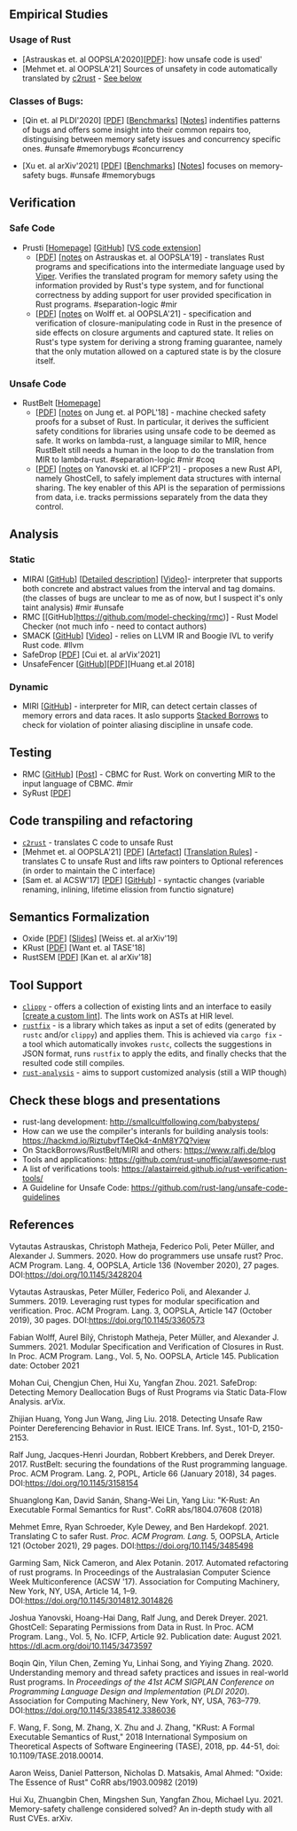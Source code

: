 ## Empirical Studies

### Usage of Rust
* [Astrauskas et. al OOPSLA'2020][[PDF](https://www.cs.ubc.ca/~alexsumm/papers/AstrauskasMathejaPoliMuellerSummers20.pdf)]: how unsafe code is used'
* [Mehmet et. al OOPSLA'21] Sources of unsafety in code automatically translated by [c2rust](https://c2rust.com/) - [See below](#code-transpiling-and-refactoring)

### Classes of Bugs: 
* [Qin et. al PLDI'2020]
  [[PDF](https://cseweb.ucsd.edu/~yiying/RustStudy-PLDI20.pdf)]
  [[Benchmarks](https://github.com/system-pclub/rust-study)]
  [[Notes](paper-notes/bugs-pldi2020.md)]
  indentifies patterns of bugs and offers some insight into their common repairs too, distinguising between memory safety issues and concurrency specific ones.
   #unsafe #memorybugs #concurrency

* [Xu et. al arXiv'2021]
  [[PDF](https://arxiv.org/pdf/2003.03296.pdf)]
  [[Benchmarks](https://github.com/Artisan-Lab/Rust-memory-safety-bugs)]
  [[Notes](paper-notes/bugs-arxiv2021.md)] focuses on memory-safety bugs.
  #unsafe #memorybugs
  
## Verification
### Safe Code
* Prusti 
  [[Homepage](https://www.pm.inf.ethz.ch/research/prusti.html)]
  [[GitHub](https://github.com/viperproject/prusti-dev)] 
  [[VS code extension](https://github.com/viperproject/prusti-assistant)] 
     * [[PDF](https://www.cs.ubc.ca/~alexsumm/papers/AstrauskasMuellerPoliSummers19.pdf)]
  [[notes](paper-notes/prusti.md) on Astrauskas et. al OOPSLA'19] - translates Rust programs
    and specifications into the intermediate language used by [Viper](https://www.pm.inf.ethz.ch/research/viper.html). 
    Verifies the translated program for memory safety using the information provided by Rust's type system, and for functional correctness by adding support for user provided specification in Rust programs. #separation-logic #mir  
    * [[PDF](https://www.cs.ubc.ca/~alexsumm/papers/WolffBilyMathejaMuellerSummers21.pdf)]
  [[notes](paper-notes/prusti.md) on Wolff et. al OOPSLA'21] - specification and verification of closure-manipulating
code in Rust in the presence of side effects on closure arguments and captured state. It relies on Rust's type system for deriving a strong framing guarantee, namely that the only mutation allowed on a captured state is by the closure itself. 

### Unsafe Code
* RustBelt [[Homepage](https://plv.mpi-sws.org/rustbelt/)]
     * [[PDF](https://people.mpi-sws.org/~dreyer/papers/rustbelt/paper.pdf)]
    [[notes](paper-notes/rustbelt.md) on Jung et. al POPL'18] - machine checked safety proofs for a subset of Rust. In particular, it      derives the sufficient safety conditions for libraries using unsafe code to be deemed as safe. It works on lambda-rust, a language similar to MIR, hence RustBelt still needs a human in the loop to do the translation from MIR to lambda-rust. 
    #separation-logic #mir #coq 
    * [[PDF](http://plv.mpi-sws.org/rustbelt/ghostcell/paper.pdf)]
    [[notes](paper-notes/rustbelt.md) on Yanovski et. al ICFP'21] - proposes a new Rust API, namely GhostCell, to safely implement data structures with internal sharing. The key enabler of this API is the separation of permissions from data, i.e. tracks permissions
separately from the data they control.

## Analysis
### Static
 * MIRAI [[GitHub](https://github.com/facebookexperimental/MIRAI)]
   [[Detailed description](https://github.com/facebookexperimental/MIRAI/blob/master/documentation/Overview.md)] 
   [[Video](https://www.youtube.com/watch?v=vMGilPbIotw)]- interpreter that supports both concrete and abstract values from the interval and tag domains. (the classes of bugs are unclear to me as of now, but I suspect it's only taint analysis)
   #mir #unsafe
 * RMC [[GitHub]https://github.com/model-checking/rmc)] - Rust Model Checker (not much info - need to contact authors)
 * SMACK [[GitHub](https://github.com/smackers/smack)]
  [[Video](https://www.youtube.com/watch?v=0DcIn7kiNxM)] - relies on LLVM IR and Boogie IVL to verify Rust code. 
  #llvm
 * SafeDrop [[PDF](https://arxiv.org/pdf/2103.15420.pdf)] [Cui et. al arVix'2021]
 * UnsafeFencer [[GitHub](https://github.com/qorost/unsafefencer)][[PDF](https://www.jstage.jst.go.jp/article/transinf/E101.D/8/E101.D_2018EDL8040/_pdf)][Huang et.al 2018]

### Dynamic
 * MIRI [[GitHub](https://github.com/rust-lang/miri)] - interpreter for MIR, can detect certain classes of memory errors and data races. It aslo supports [Stacked Borrows](https://plv.mpi-sws.org/rustbelt/stacked-borrows/) to check for violation of pointer aliasing discipline in unsafe code. 

## Testing
  * RMC [[GitHub](https://github.com/model-checking/rmc)] [[Post](https://whileydave.com/2021/10/26/test-driving-the-rust-model-checker-rmc/)] -  CBMC for Rust. Work on converting MIR to the input language of CBMC. #mir
  * SyRust [[PDF](https://kilthub.cmu.edu/articles/report/SyRust_Automatic_Testing_of_Rust_Libraries_with_Semantic-Aware_Program_Synthesis_Technical_Report/14356949)]

## Code transpiling and refactoring
  * [`c2rust`](https://c2rust.com/) -  translates C code to unsafe Rust
  * [Mehmet et. al OOPSLA'21]
    [[PDF](https://dl.acm.org/doi/pdf/10.1145/3485498)] 
    [[Artefact](https://zenodo.org/record/5442253#.YXoVchBBxTY)] 
    [[Translation Rules](https://sites.cs.ucsb.edu/~benh/research/papers/oopsla21-supplementary.pdf)] - translates C to unsafe Rust and lifts raw pointers to Optional references (in order to maintain the C interface)
  * [Sam et. al ACSW'17] 
    [[PDF](https://homepages.ecs.vuw.ac.nz/~alex/files/SamCameronPotaninACSC2017.pdf)] 
    [[GitHub](https://github.com/GSam/rust-refactor)] - syntactic changes (variable renaming, inlining, lifetime elission from functio signature)
  
## Semantics Formalization
  * Oxide [[PDF](https://arxiv.org/pdf/1903.00982)] [[Slides](https://aaronweiss.us/pubs/popl19-src-oxide-slides.pdf)] [Weiss et. al arXiv'19]
  * KRust [[PDF](https://arxiv.org/pdf/1804.10806)] [Want et. al TASE'18]
  * RustSEM [[PDF](https://arxiv.org/pdf/1804.07608.pdf)] [Kan et. al arXiv'18]

## Tool Support
* [`clippy`](https://github.com/rust-lang/rust-clippy) - offers a collection of existing lints and an interface to easily [[create a custom lint](https://github.com/rust-lang/rust-clippy/blob/master/doc/adding_lints.md)]. The lints work on ASTs at HIR level. 
* [`rustfix`](https://github.com/rust-lang/rustfix) - is a library which takes as input a set of edits (generated by `rustc` and/or `clippy`) and applies them. This is achieved via `cargo fix` - a tool which automatically invokes `rustc`, collects the suggestions in JSON format, runs `rustfix` to apply the edits, and finally checks that the resulted code still compiles.
* [`rust-analysis`](https://hackmd.io/RiztubvfT4eOk4-4nM8Y7Q?view) - aims to support customized analysis (still a WIP though)

## Check these blogs and presentations 
* rust-lang development: http://smallcultfollowing.com/babysteps/
* How can we use the compiler's interanls for building analysis tools: https://hackmd.io/RiztubvfT4eOk4-4nM8Y7Q?view
* On StackBorrows/RustBelt/MIRI and others: https://www.ralfj.de/blog
* Tools and applications: https://github.com/rust-unofficial/awesome-rust
* A list of verifications tools: https://alastairreid.github.io/rust-verification-tools/
* A Guideline for Unsafe Code: https://github.com/rust-lang/unsafe-code-guidelines



## References

Vytautas Astrauskas, Christoph Matheja, Federico Poli, Peter Müller, and Alexander J. Summers. 2020. How do programmers use unsafe rust? Proc. ACM Program. Lang. 4, OOPSLA, Article 136 (November 2020), 27 pages. DOI:https://doi.org/10.1145/3428204

Vytautas Astrauskas, Peter Müller, Federico Poli, and Alexander J. Summers. 2019. Leveraging rust types for modular specification and verification. Proc. ACM Program. Lang. 3, OOPSLA, Article 147 (October 2019), 30 pages. DOI:https://doi.org/10.1145/3360573

Fabian Wolff, Aurel Bílý, Christoph Matheja, Peter Müller, and Alexander J. Summers. 2021. Modular Specification and Verification of Closures in Rust. In Proc. ACM Program. Lang., Vol. 5, No. OOPSLA, Article 145. Publication date: October 2021

Mohan Cui, Chengjun Chen, Hui Xu, Yangfan Zhou. 2021. SafeDrop: Detecting Memory Deallocation Bugs of Rust Programs via Static Data-Flow Analysis. arVix.

Zhijian Huang, Yong Jun Wang, Jing Liu. 2018. Detecting Unsafe Raw Pointer Dereferencing Behavior in Rust. IEICE Trans. Inf. Syst., 101-D, 2150-2153.

Ralf Jung, Jacques-Henri Jourdan, Robbert Krebbers, and Derek Dreyer. 2017. RustBelt: securing the foundations of the Rust programming language. Proc. ACM Program. Lang. 2, POPL, Article 66 (January 2018), 34 pages. DOI:https://doi.org/10.1145/3158154

Shuanglong Kan, David Sanán, Shang-Wei Lin, Yang Liu: "K-Rust: An Executable Formal Semantics for Rust". CoRR abs/1804.07608 (2018)

Mehmet Emre, Ryan Schroeder, Kyle Dewey, and Ben Hardekopf. 2021. Translating C to safer Rust. <i>Proc. ACM Program. Lang.</i> 5, OOPSLA, Article 121 (October 2021), 29 pages. DOI:https://doi.org/10.1145/3485498

Garming Sam, Nick Cameron, and Alex Potanin. 2017. Automated refactoring of rust programs. In Proceedings of the Australasian Computer Science Week Multiconference (ACSW '17). Association for Computing Machinery, New York, NY, USA, Article 14, 1–9. DOI:https://doi.org/10.1145/3014812.3014826

Joshua Yanovski, Hoang-Hai Dang, Ralf Jung, and Derek Dreyer. 2021. GhostCell: Separating Permissions from Data in Rust. In Proc. ACM Program. Lang., Vol. 5, No. ICFP, Article 92. Publication date: August 2021. https://dl.acm.org/doi/10.1145/3473597

Boqin Qin, Yilun Chen, Zeming Yu, Linhai Song, and Yiying Zhang. 2020. Understanding memory and thread safety practices and issues in real-world Rust programs. In <i>Proceedings of the 41st ACM SIGPLAN Conference on Programming Language Design and Implementation</i> (<i>PLDI 2020</i>). Association for Computing Machinery, New York, NY, USA, 763–779. DOI:https://doi.org/10.1145/3385412.3386036

F. Wang, F. Song, M. Zhang, X. Zhu and J. Zhang, "KRust: A Formal Executable Semantics of Rust," 2018 International Symposium on Theoretical Aspects of Software Engineering (TASE), 2018, pp. 44-51, doi: 10.1109/TASE.2018.00014.

Aaron Weiss, Daniel Patterson, Nicholas D. Matsakis, Amal Ahmed: "Oxide: The Essence of Rust" CoRR abs/1903.00982 (2019)

Hui Xu, Zhuangbin Chen, Mingshen Sun, Yangfan Zhou, Michael Lyu. 2021. Memory-safety challenge considered solved? An in-depth study with all Rust CVEs. arXiv.



